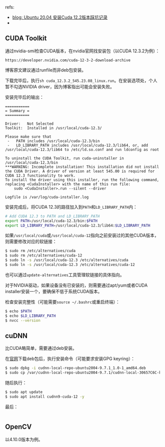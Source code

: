 
refs:
- [blog: Ubuntu 20.04 安装Cuda 12.2版本踩坑记录](https://blog.csdn.net/shizheng_Li/article/details/145059260)
- 

## CUDA Toolkit

通过nvidia-smi检查CUDA版本，在nvidia官网找安装包（以CUDA 12.3.2为例）：

```
https://developer.nvidia.com/cuda-12-3-2-download-archive
```

博客原文建议通过runfile而非deb包安装。

下载完毕后，执行`sh cuda_12.3.2_545.23.08_linux.run`。在安装选项处，个人暂不勾选NVIDIA driver，因为博客指出可能会安装失败。

安装完毕后的输出：

```
===========
= Summary =
===========

Driver:   Not Selected
Toolkit:  Installed in /usr/local/cuda-12.3/

Please make sure that
 -   PATH includes /usr/local/cuda-12.3/bin
 -   LD_LIBRARY_PATH includes /usr/local/cuda-12.3/lib64, or, add /usr/local/cuda-12.3/lib64 to /etc/ld.so.conf and run ldconfig as root

To uninstall the CUDA Toolkit, run cuda-uninstaller in /usr/local/cuda-12.3/bin
***WARNING: Incomplete installation! This installation did not install the CUDA Driver. A driver of version at least 545.00 is required for CUDA 12.3 functionality to work.
To install the driver using this installer, run the following command, replacing <CudaInstaller> with the name of this run file:
    sudo <CudaInstaller>.run --silent --driver

Logfile is /var/log/cuda-installer.log
```

安装完成后，将CUDA 12.3的路径加入到`PATH`和`LD_LIBRARY_PATH`内：

```sh
# Add CUDA 12.3 to PATH and LD_LIBRARY_PATH
export PATH=/usr/local/cuda-12.3/bin:$PATH
export LD_LIBRARY_PATH=/usr/local/cuda-12.3/lib64:$LD_LIBRARY_PATH
```

如果`/usr/local/cuda`或`/usr/local/cuda-12`指向之前安装过的其他CUDA版本，则需要修改对应的软链接：

```sh
$ sudo rm /etc/alternatives/cuda 
$ sudo rm /etc/alternatives/cuda-12
$ sudo ln -s /usr/local/cuda-12.3 /etc/alternatives/cuda
$ sudo ln -s /usr/local/cuda-12.3 /etc/alternatives/cuda-12
```

也可以通过`update-alternatives`工具管理软链接的具体指向。

对于NVIDIA驱动，如果设备没有已安装的，则需要通过apt/yum或者CUDA installer安装一个，要确保不低于系统CUDA版本。

检查安装完整性（可能需要`source ~/.bashrc`或重启终端）：

```sh
$ echo $PATH
$ echo $LD_LIBRARY_PATH
$ nvcc --version
```

## cuDNN

比CUDA略简单，需要通过deb安装。

在[官网](https://developer.nvidia.com/cudnn-downloads)下载deb包后，执行安装命令（可能要求安装GPG keyring）：

```sh
$ sudo dpkg -i cudnn-local-repo-ubuntu2004-9.7.1_1.0-1_amd64.deb
$ sudo cp /var/cudnn-local-repo-ubuntu2004-9.7.1/cudnn-local-30657C6C-keyring.gpg /usr/share/keyrings/
```

随后执行：

```sh
$ sudo apt update
$ sudo apt install cudnn9-cuda-12 -y
```

最后：

```sh

```

## OpenCV

以4.10.0版本为例。

